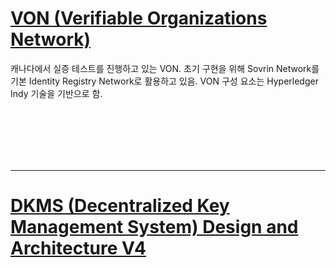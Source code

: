 # [VON (Verifiable Organizations Network)](https://github.com/bcgov/von-network)

캐나다에서 실증 테스트를 진행하고 있는 VON. 초기 구현을 위해 Sovrin Network를 기본 Identity Registry Network로 활용하고 있음. VON 구성 요소는 Hyperledger Indy 기술을 기반으로 함.

<br><br><br><br><br><hr>

# [DKMS (Decentralized Key Management System) Design and Architecture V4](https://github.com/hyperledger/aries-rfcs/blob/main/concepts/0051-dkms/dkms-v4.md)

